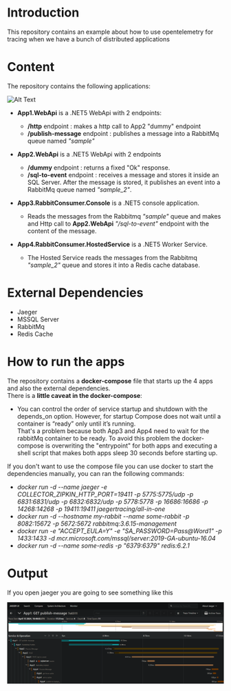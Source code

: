 # Introduction
This repository contains an example about how to use opentelemetry for tracing when we have a bunch of distributed applications

# Content

The repository contains the following applications:

![Alt Text](https://github.com/karlospn/opentelemetry-tracing-demo/blob/master/docs/components-diagram.png)


- **App1.WebApi** is a .NET5 WebApi with 2 endpoints:
    - **/http** endpoint : makes a http call to App2 "dummy" endpoint
    - **/publish-message** endpoint : publishes a message into a RabbitMq queue named _"sample"_
    
- **App2.WebApi** is a .NET5 WebApi with 2 endpoints
    - **/dummy** endpoint : returns a fixed "Ok" response.
    - **/sql-to-event** endpoint : receives a message and stores it inside an SQL Server. After the message is stored, it publishes an event into a RabbitMq queue named _"sample_2"_.

- **App3.RabbitConsumer.Console** is a .NET5 console application. 
  - Reads the messages from the Rabbitmq _"sample"_ queue and makes and Http call to **App2.WebApi** _"/sql-to-event"_ endpoint with the content of the message.

- **App4.RabbitConsumer.HostedService** is a .NET5 Worker Service.
  - The Hosted Service reads the messages from the Rabbitmq _"sample_2"_ queue and stores it into a Redis cache database.

    
# External Dependencies

- Jaeger 
- MSSQL Server
- RabbitMq
- Redis Cache


# How to run the apps

The repository contains  a **docker-compose** file that starts up the 4 apps and also the external dependencies.   
There is a **little caveat in the docker-compose**: 
- You can control the order of service startup and shutdown with the depends_on option. However, for startup Compose does not wait until a container is “ready” only until it’s running.    
That's a problem because both App3 and App4 need to wait for the rabbitMq container to be ready. To avoid this problem the docker-compose is overwriting the "entrypoint" for both apps and executing a shell script that makes both apps sleep 30 seconds before starting up.


If you don't want to use the compose file you can use docker to start the dependencies manually, you can ran the following commands:

- _docker run -d --name jaeger -e COLLECTOR_ZIPKIN_HTTP_PORT=19411 -p 5775:5775/udp -p 6831:6831/udp  -p 6832:6832/udp  -p 5778:5778   -p 16686:16686  -p 14268:14268  -p 19411:19411   jaegertracing/all-in-one_
- _docker run -d --hostname my-rabbit --name some-rabbit -p 8082:15672 -p 5672:5672 rabbitmq:3.6.15-management_
- _docker run -e "ACCEPT_EULA=Y" -e "SA_PASSWORD=Pass@Word1" -p 1433:1433 -d mcr.microsoft.com/mssql/server:2019-GA-ubuntu-16.04_
- _docker run -d --name some-redis -p "6379:6379" redis:6.2.1_


# Output

If you open jaeger you are going to see something like this

![Alt Text](https://github.com/karlospn/opentelemetry-tracing-demo/blob/master/docs/jaeger.png)
